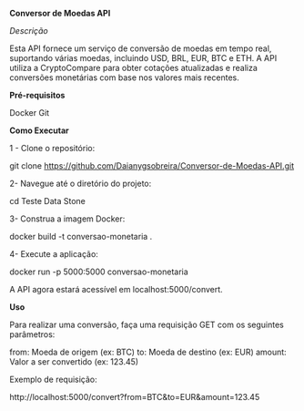 **Conversor de Moedas API**

*Descrição*

Esta API fornece um serviço de conversão de moedas em tempo real, suportando várias moedas, incluindo USD, BRL, EUR, BTC e ETH. A API utiliza a CryptoCompare para obter cotações atualizadas e realiza conversões monetárias com base nos valores mais recentes.

**Pré-requisitos**

Docker
Git

**Como Executar**

1 - Clone o repositório:

git clone https://github.com/Daianygsobreira/Conversor-de-Moedas-API.git

2- Navegue até o diretório do projeto:

cd Teste Data Stone 

3- Construa a imagem Docker:

docker build -t conversao-monetaria .

4- Execute a aplicação:

docker run -p 5000:5000 conversao-monetaria

A API agora estará acessível em localhost:5000/convert.

**Uso**

Para realizar uma conversão, faça uma requisição GET com os seguintes parâmetros:

from: Moeda de origem (ex: BTC)
to: Moeda de destino (ex: EUR)
amount: Valor a ser convertido (ex: 123.45)

Exemplo de requisição:

http://localhost:5000/convert?from=BTC&to=EUR&amount=123.45
